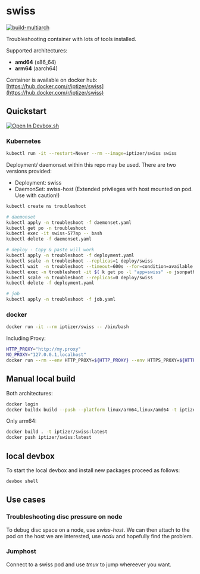 # swiss

[![build-multiarch](https://github.com/iptizer/swiss/actions/workflows/build.yml/badge.svg)](https://github.com/iptizer/swiss/actions/workflows/build.yml)

Troubleshooting container with lots of tools installed.

Supported architectures:

* **amd64** (x86_64)
* **arm64** (aarch64)

Container is available on docker hub: [https://hub.docker.com/r/iptizer/swiss](https://hub.docker.com/r/iptizer/swiss)

## Quickstart

[![Open In Devbox.sh](https://www.jetify.com/img/devbox/open-in-devbox.svg)](https://devbox.sh/iptizer/swiss)

### Kubernetes

```sh
kubectl run -it --restart=Never --rm --image=iptizer/swiss swiss
```

Deployment/ daemonset within this repo may be used. There are two versions provided:

* Deployment: swiss
* DaemonSet: swiss-host (Extended privileges with host mounted on pod. Use with caution!)

```sh
kubectl create ns troubleshoot

# daemonset
kubectl apply -n troubleshoot -f daemonset.yaml
kubectl get po -n troubleshoot
kubectl exec -it swiss-577np -- bash
kubectl delete -f daemonset.yaml

# deploy - Copy & paste will work
kubectl apply -n troubleshoot -f deployment.yaml
kubectl scale -n troubleshoot --replicas=1 deploy/swiss
kubectl wait  -n troubleshoot --timeout=600s --for=condition=available deploy/swiss && \
kubectl exec -n troubleshoot -it $( k get po -l "app=swiss" -o jsonpath='{.items[0].metadata.name}' )
kubectl scale -n troubleshoot --replicas=0 deploy/swiss
kubectl delete -f deployment.yaml

# job
kubectl apply -n troubleshoot -f job.yaml
```

### docker

```sh
docker run -it --rm iptizer/swiss -- /bin/bash
```

Including Proxy:

```sh
HTTP_PROXY="http://my.proxy"
NO_PROXY="127.0.0.1,localhost"
docker run --rm --env HTTP_PROXY=${HTTP_PROXY} --env HTTPS_PROXY=${HTTP_PROXY} --env http_proxy=${HTTP_PROXY} --env https_proxy=${HTTP_PROXY} --env NO_PROXY=${NO_PROXY} --env no_proxy=${NO_PROXY} -it iptizer/swiss
```

## Manual local build

Both architectures:

```sh
docker login
docker buildx build --push --platform linux/arm64,linux/amd64 -t iptizer/swiss:latest .
```

Only arm64:

```sh
docker build . -t iptizer/swiss:latest
docker push iptizer/swiss:latest
```

## local devbox

To start the local devbox and install new packages proceed as follows:

```sh
devbox shell

```

## Use cases

### Troubleshooting disc pressure on node

To debug disc space on a node, use *swiss-host*. We can then attach to the pod on the host we are interested, use *ncdu* and hopefully find the problem.

### Jumphost

Connect to a swiss pod and use *tmux* to jump whereever you want.


